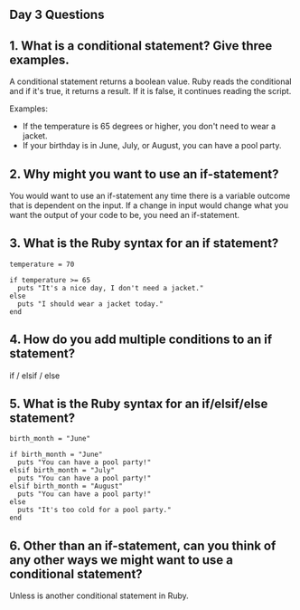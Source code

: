 ## Day 3 Questions

## 1. What is a conditional statement? Give three examples.

A conditional statement returns a boolean value. Ruby reads the conditional and if it's true, it returns a result. If it is false, it continues reading the script.

Examples:

- If the temperature is 65 degrees or higher, you don't need to wear a jacket.
- If your birthday is in June, July, or August, you can have a pool party.

## 2. Why might you want to use an if-statement?

You would want to use an if-statement any time there is a variable outcome that is dependent on the input. If a change in input would change what you want the output of your code to be, you need an if-statement.

## 3. What is the Ruby syntax for an if statement?

```
temperature = 70

if temperature >= 65
  puts "It's a nice day, I don't need a jacket."
else
  puts "I should wear a jacket today."
end
```


## 4. How do you add multiple conditions to an if statement?

if / elsif / else

## 5. What is the Ruby syntax for an if/elsif/else statement?

```
birth_month = "June"

if birth_month = "June"
  puts "You can have a pool party!"
elsif birth_month = "July"
  puts "You can have a pool party!"
elsif birth_month = "August"
  puts "You can have a pool party!"
else
  puts "It's too cold for a pool party."
end
```

## 6. Other than an if-statement, can you think of any other ways we might want to use a conditional statement?

Unless is another conditional statement in Ruby.
